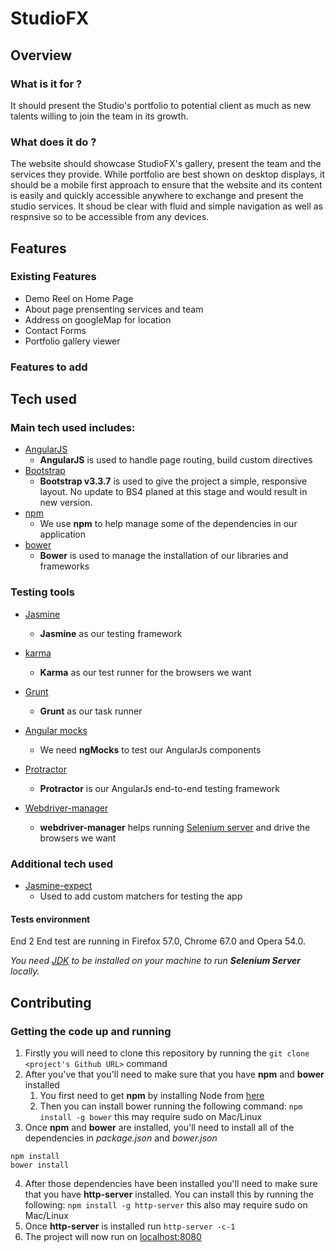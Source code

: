 # StudioFX

## Overview

### What is it for ?

It should present the Studio's portfolio to potential client as much as new talents willing to join the team in its growth.

### What does it do ?

The website should showcase StudioFX's gallery, present the team and the services they provide.
While portfolio are best shown on desktop displays, it should be a mobile first approach to ensure that the website and its content is easily and quickly accessible anywhere to exchange and present the studio services.
It shoud be clear with fluid and simple navigation as well as respnsive so to be accessible from any devices.

## Features

### Existing Features

- Demo Reel on Home Page
- About page prensenting services and team
- Address on googleMap for location
- Contact Forms
- Portfolio gallery viewer

### Features to add

## Tech used

### Main tech used includes:

- [AngularJS](https://angularjs.org/)
	- **AngularJS** is used to handle page routing, build custom directives
- [Bootstrap](http://getbootstrap.com/)
	- **Bootstrap v3.3.7** is used to give the project a simple, responsive layout. No update to BS4 planed at this stage and would result in new version.
- [npm](https://www.npmjs.com/)
	- We use **npm** to help manage some of the dependencies in our application
- [bower](https://bower.io/)
	- **Bower** is used to manage the installation of our libraries and frameworks
 
### Testing tools

- [Jasmine](https://jasmine.github.io/)
	- **Jasmine** as our testing framework
- [karma](https://karma-runner.github.io/2.0/index.html)
	- **Karma** as our test runner for the browsers we want
- [Grunt](https://gruntjs.com/)
	- **Grunt** as our task runner
- [Angular mocks](https://docs.angularjs.org/api/ngMock)
	- We need **ngMocks** to test our AngularJs components

- [Protractor](https://www.protractortest.org/#/)
	- **Protractor** is our AngularJs end-to-end testing framework
- [Webdriver-manager](https://www.protractortest.org/#/server-setup)
	- **webdriver-manager** helps running [Selenium server](https://www.seleniumhq.org/) and drive the browsers we want

### Additional tech used
- [Jasmine-expect](https://www.npmjs.com/package/jasmine-expect)
  - Used to add custom matchers for testing the app

#### Tests environment

End 2 End test are running in Firefox 57.0, Chrome 67.0 and Opera 54.0.

_You need [JDK](http://www.oracle.com/technetwork/java/javase/downloads/index.html) to be installed on your machine to run **Selenium Server** locally._

## Contributing

### Getting the code up and running

1. Firstly you will need to clone this repository by running the `git clone <project's Github URL>` command
2. After you've that you'll need to make sure that you have **npm** and **bower** installed
   1. You first need to get **npm** by installing Node from [here](https://nodejs.org/en/)
   2. Then you can install bower running the following command:
     `npm install -g bower` this may require sudo on Mac/Linux
3. Once **npm** and **bower** are installed, you'll need to install all of the dependencies in *package.json* and *bower.json*
  ```
  npm install
  bower install
  ```
4. After those dependencies have been installed you'll need to make sure that you have **http-server** installed. You can install this by running the following: `npm install -g http-server` this also may require sudo on Mac/Linux
5. Once **http-server** is installed run `http-server -c-1`
6. The project will now run on [localhost:8080](http://127.0.0.1:8080)
